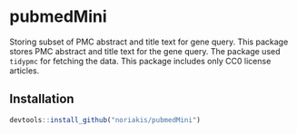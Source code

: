 # pubmedMini

Storing subset of PMC abstract and title text for gene query.
This package stores PMC abstract and title text for the gene query.
The package used `tidypmc` for fetching the data. This package includes only CC0 license articles.

## Installation

```r
devtools::install_github("noriakis/pubmedMini")
```